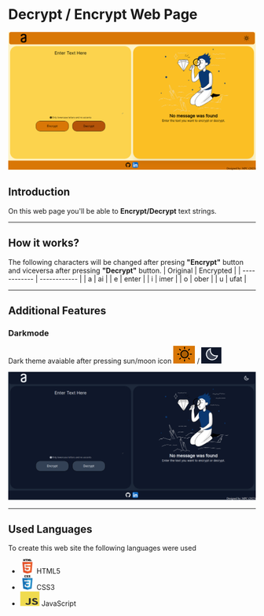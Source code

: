# Decrypt / Encrypt Web Page
![light-mode-img](/img/readme/light-web.png "light-mode")

<!-- [TOCM]

[TOC] -->

## Introduction
On this web page you'll be able to **Encrypt/Decrypt** text strings.

---------------
## How it works?

The following characters will be changed after presing **"Encrypt"** button and viceversa after pressing **"Decrypt"** button. 
|  Original | Encrypted  |
| ------------ | ------------ |
| a  | ai  |
|  e | enter  |
|  i |  imer |
|  o | ober  |
|  u |  ufat |

---------------
## Additional Features
### **Darkmode**
Dark theme avaiable after pressing sun/moon icon
![light-mode-img](/img/readme/sun-icon-web.png "light-mode") /
![light-mode-img](/img/readme/moon-icon-web.png "light-mode")

![light-mode-img](/img/readme/web-nocturne.png "light-mode")

---------------
## Used Languages
To create this web site the following languages were used

- <img id="" src="/img/readme/html5-icon.svg" alt="html-icon" width="30" height="30" /> HTML5 
- <img id="" src="/img/readme/css3-icon.svg" alt="css-icon" width="30" height="30" /> CSS3 
- <img id="js-icon" src="/img/readme/javascript-original.svg" alt="java-script-icon" width="40" height="30" /> JavaScript 










